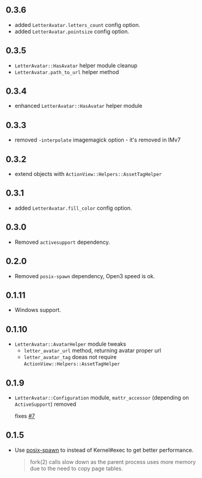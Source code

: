 0.3.6
-----

- added `LetterAvatar.letters_count` config option.
- added `LetterAvatar.pointsize` config option.

0.3.5
-----

- `LetterAvatar::HasAvatar` helper module cleanup
- `LetterAvatar.path_to_url` helper method

0.3.4
-----

- enhanced `LetterAvatar::HasAvatar` helper module

0.3.3
-----

- removed `-interpolate` imagemagick option - it's removed in IMv7

0.3.2
-----

- extend objects with `ActionView::Helpers::AssetTagHelper`

0.3.1
-----

- added `LetterAvatar.fill_color` config option.

0.3.0
-----

- Removed `activesupport` dependency.

0.2.0
-----

- Removed `posix-spawn` dependency, Open3 speed is ok.

0.1.11
------

- Windows support.

0.1.10
------

- `LetterAvatar::AvatarHelper` module tweaks
  - `letter_avatar_url` method, returning avatar proper url
  - `letter_avatar_tag` doeas not require `ActionView::Helpers::AssetTagHelper`

0.1.9
-----

- `LetterAvatar::Configuration` module, `mattr_accessor` (depending on `ActiveSupport`) removed

  fixes [#7](https://github.com/ksz2k/letter_avatar/issues/7)

0.1.5
-----

- Use [posix-spawn](https://github.com/rtomayko/posix-spawn) to instead of Kernel#exec to get better performance.

  > fork(2) calls slow down as the parent process uses more memory due to the need to copy page tables.
